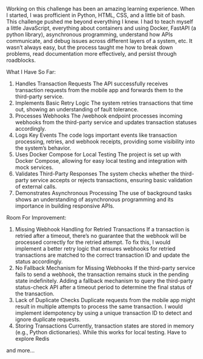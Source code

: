Working on this challenge has been an amazing learning experience. When I started, I was profficient in Python, HTML, CSS, and a little bit of bash. This challenge pushed me beyond everything I knew. I had to teach myself a little JavaScript, everything about containers and using Docker, FastAPI (a python library), asynchronous programming, understand how APIs communicate, and debug issues across different layers of a system, etc. It wasn’t always easy, but the process taught me how to break down problems, read documentation more effectively, and persist through roadblocks.

What I Have So Far:
1. Handles Transaction Requests
The API successfully receives transaction requests from the mobile app and forwards them to the third-party service.
2. Implements Basic Retry Logic
The system retries transactions that time out, showing an understanding of fault tolerance.
3. Processes Webhooks
The /webhook endpoint processes incoming webhooks from the third-party service and updates transaction statuses accordingly.
4. Logs Key Events
The code logs important events like transaction processing, retries, and webhook receipts, providing some visibility into the system’s behavior.
5. Uses Docker Compose for Local Testing
The project is set up with Docker Compose, allowing for easy local testing and integration with mock services.
6. Validates Third-Party Responses
The system checks whether the third-party service accepts or rejects transactions, ensuring basic validation of external calls.
7. Demonstrates Asynchronous Processing
The use of background tasks shows an understanding of asynchronous programming and its importance in building responsive APIs.

Room For Improvement:
1. Missing Webhook Handling for Retried Transactions
If a transaction is retried after a timeout, there’s no guarantee that the webhook will be processed correctly for the retried attempt.
To fix this, I would implement a better retry logic that ensures webhooks for retried transactions are matched to the correct transaction ID and update the status accordingly.
2. No Fallback Mechanism for Missing Webhooks
If the third-party service fails to send a webhook, the transaction remains stuck in the pending state indefinitely.
Adding a fallback mechanism to query the third-party status-check API after a timeout period to determine the final status of the transaction.
3. Lack of Duplicate Checks
Duplicate requests from the mobile app might result in multiple attempts to process the same transaction.
I would implement idempotency by using a unique transaction ID to detect and ignore duplicate requests.
4. Storing Transactions
Currently, transaction states are stored in memory (e.g., Python dictionaries). While this works for local testing.
Have to explore Redis

and more...

